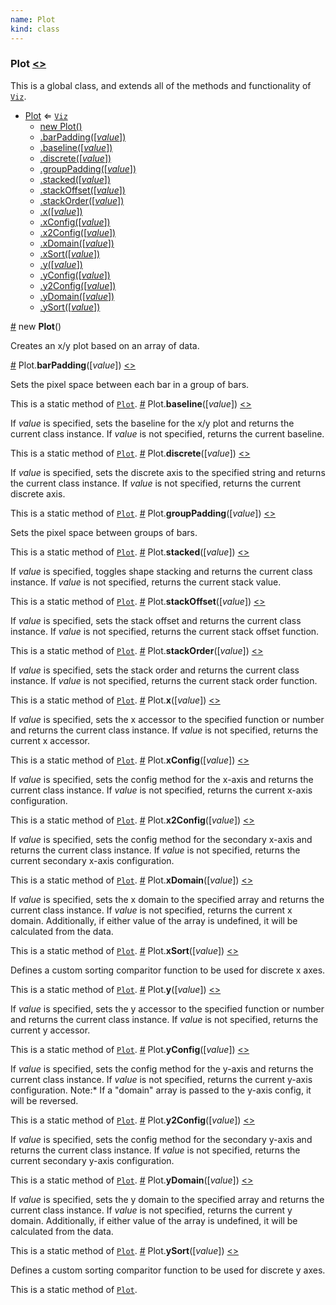 ```yaml
---
name: Plot
kind: class
---
```


<a name="Plot"></a>

### **Plot** [<>](https://github.com/d3plus/d3plus-plot/blob/master/src/Plot.js#L17)


This is a global class, and extends all of the methods and functionality of [<code>Viz</code>](#Viz).

* [Plot](#Plot) ⇐ [<code>Viz</code>](#Viz)
    * [new Plot()](#new_Plot_new)
    * [.barPadding([*value*])](#Plot.barPadding)
    * [.baseline([*value*])](#Plot.baseline)
    * [.discrete([*value*])](#Plot.discrete)
    * [.groupPadding([*value*])](#Plot.groupPadding)
    * [.stacked([*value*])](#Plot.stacked)
    * [.stackOffset([*value*])](#Plot.stackOffset)
    * [.stackOrder([*value*])](#Plot.stackOrder)
    * [.x([*value*])](#Plot.x)
    * [.xConfig([*value*])](#Plot.xConfig)
    * [.x2Config([*value*])](#Plot.x2Config)
    * [.xDomain([*value*])](#Plot.xDomain)
    * [.xSort([*value*])](#Plot.xSort)
    * [.y([*value*])](#Plot.y)
    * [.yConfig([*value*])](#Plot.yConfig)
    * [.y2Config([*value*])](#Plot.y2Config)
    * [.yDomain([*value*])](#Plot.yDomain)
    * [.ySort([*value*])](#Plot.ySort)

<a name="new_Plot_new" href="#new_Plot_new">#</a> new **Plot**()

Creates an x/y plot based on an array of data.



<a name="Plot.barPadding" href="#Plot.barPadding">#</a> Plot.**barPadding**([*value*]) [<>](https://github.com/d3plus/d3plus-plot/blob/master/src/Plot.js#L473)

Sets the pixel space between each bar in a group of bars.


This is a static method of [<code>Plot</code>](#Plot).
<a name="Plot.baseline" href="#Plot.baseline">#</a> Plot.**baseline**([*value*]) [<>](https://github.com/d3plus/d3plus-plot/blob/master/src/Plot.js#L482)

If *value* is specified, sets the baseline for the x/y plot and returns the current class instance. If *value* is not specified, returns the current baseline.


This is a static method of [<code>Plot</code>](#Plot).
<a name="Plot.discrete" href="#Plot.discrete">#</a> Plot.**discrete**([*value*]) [<>](https://github.com/d3plus/d3plus-plot/blob/master/src/Plot.js#L491)

If *value* is specified, sets the discrete axis to the specified string and returns the current class instance. If *value* is not specified, returns the current discrete axis.


This is a static method of [<code>Plot</code>](#Plot).
<a name="Plot.groupPadding" href="#Plot.groupPadding">#</a> Plot.**groupPadding**([*value*]) [<>](https://github.com/d3plus/d3plus-plot/blob/master/src/Plot.js#L500)

Sets the pixel space between groups of bars.


This is a static method of [<code>Plot</code>](#Plot).
<a name="Plot.stacked" href="#Plot.stacked">#</a> Plot.**stacked**([*value*]) [<>](https://github.com/d3plus/d3plus-plot/blob/master/src/Plot.js#L509)

If *value* is specified, toggles shape stacking and returns the current class instance. If *value* is not specified, returns the current stack value.


This is a static method of [<code>Plot</code>](#Plot).
<a name="Plot.stackOffset" href="#Plot.stackOffset">#</a> Plot.**stackOffset**([*value*]) [<>](https://github.com/d3plus/d3plus-plot/blob/master/src/Plot.js#L518)

If *value* is specified, sets the stack offset and returns the current class instance. If *value* is not specified, returns the current stack offset function.


This is a static method of [<code>Plot</code>](#Plot).
<a name="Plot.stackOrder" href="#Plot.stackOrder">#</a> Plot.**stackOrder**([*value*]) [<>](https://github.com/d3plus/d3plus-plot/blob/master/src/Plot.js#L527)

If *value* is specified, sets the stack order and returns the current class instance. If *value* is not specified, returns the current stack order function.


This is a static method of [<code>Plot</code>](#Plot).
<a name="Plot.x" href="#Plot.x">#</a> Plot.**x**([*value*]) [<>](https://github.com/d3plus/d3plus-plot/blob/master/src/Plot.js#L536)

If *value* is specified, sets the x accessor to the specified function or number and returns the current class instance. If *value* is not specified, returns the current x accessor.


This is a static method of [<code>Plot</code>](#Plot).
<a name="Plot.xConfig" href="#Plot.xConfig">#</a> Plot.**xConfig**([*value*]) [<>](https://github.com/d3plus/d3plus-plot/blob/master/src/Plot.js#L558)

If *value* is specified, sets the config method for the x-axis and returns the current class instance. If *value* is not specified, returns the current x-axis configuration.


This is a static method of [<code>Plot</code>](#Plot).
<a name="Plot.x2Config" href="#Plot.x2Config">#</a> Plot.**x2Config**([*value*]) [<>](https://github.com/d3plus/d3plus-plot/blob/master/src/Plot.js#L567)

If *value* is specified, sets the config method for the secondary x-axis and returns the current class instance. If *value* is not specified, returns the current secondary x-axis configuration.


This is a static method of [<code>Plot</code>](#Plot).
<a name="Plot.xDomain" href="#Plot.xDomain">#</a> Plot.**xDomain**([*value*]) [<>](https://github.com/d3plus/d3plus-plot/blob/master/src/Plot.js#L576)

If *value* is specified, sets the x domain to the specified array and returns the current class instance. If *value* is not specified, returns the current x domain. Additionally, if either value of the array is undefined, it will be calculated from the data.


This is a static method of [<code>Plot</code>](#Plot).
<a name="Plot.xSort" href="#Plot.xSort">#</a> Plot.**xSort**([*value*]) [<>](https://github.com/d3plus/d3plus-plot/blob/master/src/Plot.js#L585)

Defines a custom sorting comparitor function to be used for discrete x axes.


This is a static method of [<code>Plot</code>](#Plot).
<a name="Plot.y" href="#Plot.y">#</a> Plot.**y**([*value*]) [<>](https://github.com/d3plus/d3plus-plot/blob/master/src/Plot.js#L594)

If *value* is specified, sets the y accessor to the specified function or number and returns the current class instance. If *value* is not specified, returns the current y accessor.


This is a static method of [<code>Plot</code>](#Plot).
<a name="Plot.yConfig" href="#Plot.yConfig">#</a> Plot.**yConfig**([*value*]) [<>](https://github.com/d3plus/d3plus-plot/blob/master/src/Plot.js#L618)

If *value* is specified, sets the config method for the y-axis and returns the current class instance. If *value* is not specified, returns the current y-axis configuration.
Note:* If a "domain" array is passed to the y-axis config, it will be reversed.


This is a static method of [<code>Plot</code>](#Plot).
<a name="Plot.y2Config" href="#Plot.y2Config">#</a> Plot.**y2Config**([*value*]) [<>](https://github.com/d3plus/d3plus-plot/blob/master/src/Plot.js#L632)

If *value* is specified, sets the config method for the secondary y-axis and returns the current class instance. If *value* is not specified, returns the current secondary y-axis configuration.


This is a static method of [<code>Plot</code>](#Plot).
<a name="Plot.yDomain" href="#Plot.yDomain">#</a> Plot.**yDomain**([*value*]) [<>](https://github.com/d3plus/d3plus-plot/blob/master/src/Plot.js#L641)

If *value* is specified, sets the y domain to the specified array and returns the current class instance. If *value* is not specified, returns the current y domain. Additionally, if either value of the array is undefined, it will be calculated from the data.


This is a static method of [<code>Plot</code>](#Plot).
<a name="Plot.ySort" href="#Plot.ySort">#</a> Plot.**ySort**([*value*]) [<>](https://github.com/d3plus/d3plus-plot/blob/master/src/Plot.js#L650)

Defines a custom sorting comparitor function to be used for discrete y axes.


This is a static method of [<code>Plot</code>](#Plot).
